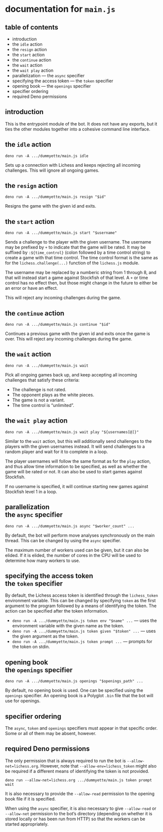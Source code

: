 documentation for `main.js`
===

table of contents
---

- introduction
- the `idle` action
- the `resign` action
- the `start` action
- the `continue` action
- the `wait` action
- the `wait play` action
- parallelization — the `async` specifier
- specifying the access token — the `token` specifier
- opening book — the `openings` specifier
- specifier ordering
- required Deno permissions

introduction
---

This is the entrypoint module of the bot. It does not have any exports, but it ties the other modules together into a cohesive command line interface.

the `idle` action
---

~~~
deno run -A .../dummyette/main.js idle
~~~

Sets up a connection with Lichess and keeps rejecting all incoming challenges. This will ignore all ongoing games.

the `resign` action
---

~~~
deno run -A .../dummyette/main.js resign "$id"
~~~

Resigns the game with the given id and exits.

the `start` action
---

~~~
deno run -A .../dummyette/main.js start "$username"
~~~

Sends a challenge to the player with the given username. The username may be prefixed by `+` to indicate that the game will be rated. It may be suffixed by `:${time_control}` (colon followed by a time control string) to create a game with that time control. The time control format is the same as for the `lichess.challenge(...)` function of the `lichess.js` module.

The username may be replaced by a numberic string from 1 through 8, and that will instead start a game against Stockfish of that level. A `+` or time control has no effect then, but those might change in the future to either be an error or have an effect.

This will reject any incoming challenges during the game.

the `continue` action
---

~~~
deno run -A .../dummyette/main.js continue "$id"
~~~

Continues a previous game with the given id and exits once the game is over. This will reject any incoming challenges during the game.

the `wait` action
---

~~~
deno run -A .../dummyette/main.js wait
~~~

Pick all ongoing games back up, and keep accepting all incoming challenges that satisfy these criteria:

- The challenge is not rated.
- The opponent plays as the white pieces.
- The game is not a variant.
- The time control is “unlimited”.

the `wait play` action
---

~~~
deno run -A .../dummyette/main.js wait play "${usernames[@]}"
~~~

Similar to the `wait` action, but this will additionally send challenges to the players with the given usernames instead. It will send challenges to a random player and wait for it to complete in a loop.

The player usernames will follow the same format as for the `play` action, and thus allow time information to be specified, as well as whether the game will be rated or not. It can also be used to start games against Stockfish.

If no username is specified, it will continue starting new games against Stockfish level 1 in a loop.

parallelization <br> the `async` specifier
---

~~~
deno run -A .../dummyette/main.js async "$worker_count" ...
~~~

By default, the bot will perform move analyses synchronously on the main thread. This can be changed by using the `async` specifier.

The maximum number of workers used can be given, but it can also be elided. If it is elided, the number of cores in the CPU will be used to determine how many workers to use.

specifying the access token <br> the `token` specifier
---

By default, the Lichess access token is identified through the `lichess_token` environment variable. This can be changed by specifying `token` as the first argument to the program followed by a means of identifying the token. The action can be specified after the token information.

- `deno run -A .../dummyette/main.js token env "$name" ...` — uses the environment variable with the given name as the token.
- `deno run -A .../dummyette/main.js token given "$token" ...` — uses the given argument as the token.
- `deno run -A .../dummyette/main.js token prompt ...` — prompts for the token on stdin.

opening book <br> the `openings` specifier
---

~~~
deno run -A .../dummyette/main.js openings "$openings_path" ...
~~~

By default, no opening book is used. One can be specified using the `openings` specifier. An opening book is a Polyglot `.bin` file that the bot will use for openings.

specifier ordering
---

The `async`, `token` and `openings` specifiers must appear in that specific order. Some or all of them may be absent, however.

required Deno permissions
---

The only permission that is always required to run the bot is `--allow-net=lichess.org`. However, note that `--allow-env=lichess_token` might also be required if a different means of identifying the token is not provided.

~~~
deno run --allow-net=lichess.org .../dummyette/main.js token prompt wait
~~~

It is also necessary to provide the `--allow-read` permission to the opening book file if it is specified.

When using the `async` specifier, it is also necessary to give `--allow-read` or `--allow-net` permission to the bot’s directory (depending on whether it is stored locally or has been run from HTTP) so that the workers can be started appropriately.
